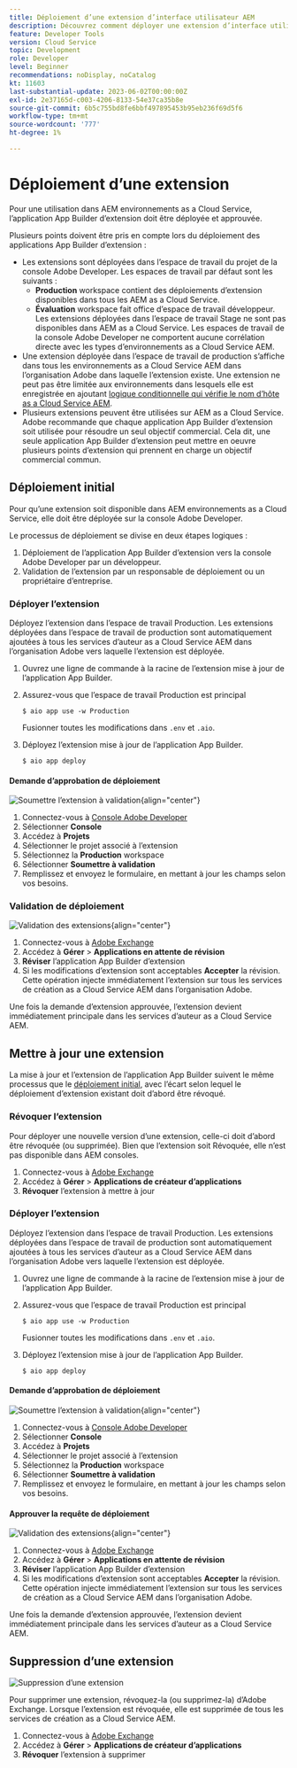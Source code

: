 ```yaml
---
title: Déploiement d’une extension d’interface utilisateur AEM
description: Découvrez comment déployer une extension d’interface utilisateur AEM.
feature: Developer Tools
version: Cloud Service
topic: Development
role: Developer
level: Beginner
recommendations: noDisplay, noCatalog
kt: 11603
last-substantial-update: 2023-06-02T00:00:00Z
exl-id: 2e37165d-c003-4206-8133-54e37ca35b8e
source-git-commit: 6b5c755bd8fe6bbf497895453b95eb236f69d5f6
workflow-type: tm+mt
source-wordcount: '777'
ht-degree: 1%

---
```


# Déploiement d’une extension

Pour une utilisation dans AEM environnements as a Cloud Service, l’application App Builder d’extension doit être déployée et approuvée.

Plusieurs points doivent être pris en compte lors du déploiement des applications App Builder d’extension :

+ Les extensions sont déployées dans l’espace de travail du projet de la console Adobe Developer. Les espaces de travail par défaut sont les suivants :
   + __Production__ workspace contient des déploiements d’extension disponibles dans tous les AEM as a Cloud Service.
   + __Évaluation__ workspace fait office d’espace de travail développeur. Les extensions déployées dans l’espace de travail Stage ne sont pas disponibles dans AEM as a Cloud Service.
Les espaces de travail de la console Adobe Developer ne comportent aucune corrélation directe avec les types d’environnements as a Cloud Service AEM.
+ Une extension déployée dans l’espace de travail de production s’affiche dans tous les environnements as a Cloud Service AEM dans l’organisation Adobe dans laquelle l’extension existe.
Une extension ne peut pas être limitée aux environnements dans lesquels elle est enregistrée en ajoutant [logique conditionnelle qui vérifie le nom d’hôte as a Cloud Service AEM](https://developer.adobe.com/uix/docs/guides/publication/#enabling-extension-only-on-specific-aem-environments).
+ Plusieurs extensions peuvent être utilisées sur AEM as a Cloud Service. Adobe recommande que chaque application App Builder d’extension soit utilisée pour résoudre un seul objectif commercial. Cela dit, une seule application App Builder d’extension peut mettre en oeuvre plusieurs points d’extension qui prennent en charge un objectif commercial commun.

## Déploiement initial

Pour qu’une extension soit disponible dans AEM environnements as a Cloud Service, elle doit être déployée sur la console Adobe Developer.

Le processus de déploiement se divise en deux étapes logiques :

1. Déploiement de l’application App Builder d’extension vers la console Adobe Developer par un développeur.
1. Validation de l’extension par un responsable de déploiement ou un propriétaire d’entreprise.

### Déployer l’extension

Déployez l’extension dans l’espace de travail Production. Les extensions déployées dans l’espace de travail de production sont automatiquement ajoutées à tous les services d’auteur as a Cloud Service AEM dans l’organisation Adobe vers laquelle l’extension est déployée.

1. Ouvrez une ligne de commande à la racine de l’extension mise à jour de l’application App Builder.
1. Assurez-vous que l’espace de travail Production est principal

   ```shell
   $ aio app use -w Production
   ```

   Fusionner toutes les modifications dans `.env` et `.aio`.

1. Déployez l’extension mise à jour de l’application App Builder.

   ```shell
   $ aio app deploy
   ```

#### Demande d’approbation de déploiement

![Soumettre l’extension à validation](./assets/deploy/submit-for-approval.png){align="center"}

1. Connectez-vous à [Console Adobe Developer](https://developer.adobe.com)
1. Sélectionner __Console__
1. Accédez à __Projets__
1. Sélectionner le projet associé à l’extension
1. Sélectionnez la __Production__ workspace
1. Sélectionner __Soumettre à validation__
1. Remplissez et envoyez le formulaire, en mettant à jour les champs selon vos besoins.

### Validation de déploiement

![Validation des extensions](./assets/deploy/adobe-exchange.png){align="center"}

1. Connectez-vous à [Adobe Exchange](https://exchange.adobe.com/)
1. Accédez à __Gérer__ > __Applications en attente de révision__
1. __Réviser__ l’application App Builder d’extension
1. Si les modifications d’extension sont acceptables __Accepter__ la révision. Cette opération injecte immédiatement l’extension sur tous les services de création as a Cloud Service AEM dans l’organisation Adobe.

Une fois la demande d’extension approuvée, l’extension devient immédiatement principale dans les services d’auteur as a Cloud Service AEM.

## Mettre à jour une extension

La mise à jour et l’extension de l’application App Builder suivent le même processus que le [déploiement initial](#initial-deployment), avec l’écart selon lequel le déploiement d’extension existant doit d’abord être révoqué.

### Révoquer l’extension

Pour déployer une nouvelle version d’une extension, celle-ci doit d’abord être révoquée (ou supprimée). Bien que l’extension soit Révoquée, elle n’est pas disponible dans AEM consoles.

1. Connectez-vous à [Adobe Exchange](https://exchange.adobe.com/)
1. Accédez à __Gérer__ > __Applications de créateur d’applications__
1. __Révoquer__ l’extension à mettre à jour

### Déployer l’extension

Déployez l’extension dans l’espace de travail Production. Les extensions déployées dans l’espace de travail de production sont automatiquement ajoutées à tous les services d’auteur as a Cloud Service AEM dans l’organisation Adobe vers laquelle l’extension est déployée.

1. Ouvrez une ligne de commande à la racine de l’extension mise à jour de l’application App Builder.
1. Assurez-vous que l’espace de travail Production est principal

   ```shell
   $ aio app use -w Production
   ```

   Fusionner toutes les modifications dans `.env` et `.aio`.

1. Déployez l’extension mise à jour de l’application App Builder.

   ```shell
   $ aio app deploy
   ```

#### Demande d’approbation de déploiement

![Soumettre l’extension à validation](./assets/deploy/submit-for-approval.png){align="center"}

1. Connectez-vous à [Console Adobe Developer](https://developer.adobe.com)
1. Sélectionner __Console__
1. Accédez à __Projets__
1. Sélectionner le projet associé à l’extension
1. Sélectionnez la __Production__ workspace
1. Sélectionner __Soumettre à validation__
1. Remplissez et envoyez le formulaire, en mettant à jour les champs selon vos besoins.

#### Approuver la requête de déploiement

![Validation des extensions](./assets/deploy/adobe-exchange.png){align="center"}

1. Connectez-vous à [Adobe Exchange](https://exchange.adobe.com/)
1. Accédez à __Gérer__ > __Applications en attente de révision__
1. __Réviser__ l’application App Builder d’extension
1. Si les modifications d’extension sont acceptables __Accepter__ la révision. Cette opération injecte immédiatement l’extension sur tous les services de création as a Cloud Service AEM dans l’organisation Adobe.

Une fois la demande d’extension approuvée, l’extension devient immédiatement principale dans les services d’auteur as a Cloud Service AEM.

## Suppression d’une extension

![Suppression d’une extension](./assets/deploy/revoke.png)

Pour supprimer une extension, révoquez-la (ou supprimez-la) d’Adobe Exchange. Lorsque l’extension est révoquée, elle est supprimée de tous les services de création as a Cloud Service AEM.

1. Connectez-vous à [Adobe Exchange](https://exchange.adobe.com/)
1. Accédez à __Gérer__ > __Applications de créateur d’applications__
1. __Révoquer__ l’extension à supprimer
